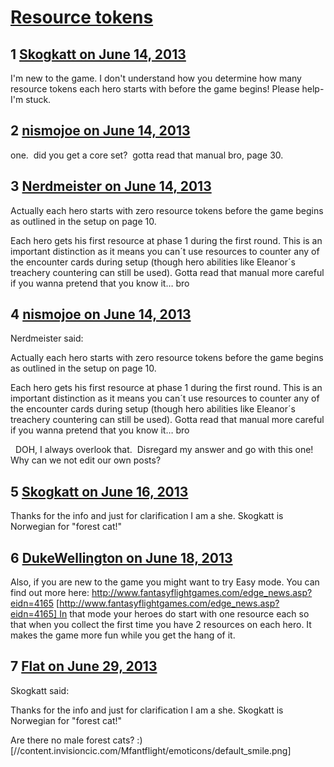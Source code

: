 # [Resource tokens](https://community.fantasyflightgames.com/topic/85091-resource-tokens/)

## 1 [Skogkatt on June 14, 2013](https://community.fantasyflightgames.com/topic/85091-resource-tokens/?do=findComment&comment=803556)

I'm new to the game. I don't understand how you determine how many resource tokens each hero starts with before the game begins! Please help-I'm stuck.

## 2 [nismojoe on June 14, 2013](https://community.fantasyflightgames.com/topic/85091-resource-tokens/?do=findComment&comment=803558)

one.  did you get a core set?  gotta read that manual bro, page 30.

## 3 [Nerdmeister on June 14, 2013](https://community.fantasyflightgames.com/topic/85091-resource-tokens/?do=findComment&comment=803576)

Actually each hero starts with zero resource tokens before the game begins as outlined in the setup on page 10.

Each hero gets his first resource at phase 1 during the first round. This is an important distinction as it means you can´t use resources to counter any of the encounter cards during setup (though hero abilities like Eleanor´s treachery countering can still be used). Gotta read that manual more careful if you wanna pretend that you know it… bro

## 4 [nismojoe on June 14, 2013](https://community.fantasyflightgames.com/topic/85091-resource-tokens/?do=findComment&comment=803641)

Nerdmeister said:

Actually each hero starts with zero resource tokens before the game begins as outlined in the setup on page 10.

Each hero gets his first resource at phase 1 during the first round. This is an important distinction as it means you can´t use resources to counter any of the encounter cards during setup (though hero abilities like Eleanor´s treachery countering can still be used). Gotta read that manual more careful if you wanna pretend that you know it… bro



  DOH, I always overlook that.  Disregard my answer and go with this one!    Why can we not edit our own posts?

## 5 [Skogkatt on June 16, 2013](https://community.fantasyflightgames.com/topic/85091-resource-tokens/?do=findComment&comment=803997)

Thanks for the info and just for clarification I am a she. Skogkatt is Norwegian for "forest cat!"

## 6 [DukeWellington on June 18, 2013](https://community.fantasyflightgames.com/topic/85091-resource-tokens/?do=findComment&comment=804569)

Also, if you are new to the game you might want to try Easy mode. You can find out more here: http://www.fantasyflightgames.com/edge_news.asp?eidn=4165 [http://www.fantasyflightgames.com/edge_news.asp?eidn=4165] In that mode your heroes do start with one resource each so that when you collect the first time you have 2 resources on each hero. It makes the game more fun while you get the hang of it.

## 7 [Flat on June 29, 2013](https://community.fantasyflightgames.com/topic/85091-resource-tokens/?do=findComment&comment=806895)

Skogkatt said:

Thanks for the info and just for clarification I am a she. Skogkatt is Norwegian for "forest cat!"



Are there no male forest cats? :) [//content.invisioncic.com/Mfantflight/emoticons/default_smile.png]

